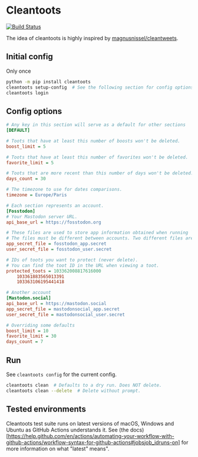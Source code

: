 # Cleantoots
[![Build Status](https://img.shields.io/endpoint.svg?url=https%3A%2F%2Factions-badge.atrox.dev%2FCrocmagnon%2Fcleantoots%2Fbadge&style=flat)](https://actions-badge.atrox.dev/Crocmagnon/cleantoots/goto)

The idea of cleantoots is highly inspired by [magnusnissel/cleantweets](https://github.com/magnusnissel/cleantweets).

## Initial config

Only once

```bash
python -m pip install cleantoots
cleantoots setup-config  # See the following section for config options
cleantoots login
```

## Config options

```ini
# Any key in this section will serve as a default for other sections
[DEFAULT]

# Toots that have at least this number of boosts won't be deleted.
boost_limit = 5

# Toots that have at least this number of favorites won't be deleted.
favorite_limit = 5

# Toots that are more recent than this number of days won't be deleted.
days_count = 30

# The timezone to use for dates comparisons.
timezone = Europe/Paris

# Each section represents an account.
[Fosstodon]
# Your Mastodon server URL.
api_base_url = https://fosstodon.org

# These files are used to store app information obtained when running `login`.
# The files must be different between accounts. Two different files are required per account.
app_secret_file = fosstodon_app.secret
user_secret_file = fosstodon_user.secret

# IDs of toots you want to protect (never delete).
# You can find the toot ID in the URL when viewing a toot.
protected_toots = 103362008817616000
    103361883565013391
    103363106195441418

# Another account
[Mastodon.social]
api_base_url = https://mastodon.social
app_secret_file = mastodonsocial_app.secret
user_secret_file = mastodonsocial_user.secret

# Overriding some defaults
boost_limit = 10
favorite_limit = 30
days_count = 7
```

## Run

See `cleantoots config` for the current config.

```bash
cleantoots clean  # Defaults to a dry run. Does NOT delete.
cleantoots clean --delete  # Delete without prompt.
```

## Tested environments
Cleantoots test suite runs on latest versions of macOS, Windows and Ubuntu
as GitHub Actions understands it. See
(the docs)[https://help.github.com/en/actions/automating-your-workflow-with-github-actions/workflow-syntax-for-github-actions#jobsjob_idruns-on]
for more information on what "latest" means".
